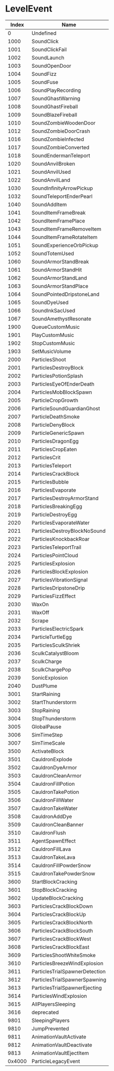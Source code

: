 # LevelEvent

Index | Name
--- | ---
0 | Undefined
1000 | SoundClick
1001 | SoundClickFail
1002 | SoundLaunch
1003 | SoundOpenDoor
1004 | SoundFizz
1005 | SoundFuse
1006 | SoundPlayRecording
1007 | SoundGhastWarning
1008 | SoundGhastFireball
1009 | SoundBlazeFireball
1010 | SoundZombieWoodenDoor
1012 | SoundZombieDoorCrash
1016 | SoundZombieInfected
1017 | SoundZombieConverted
1018 | SoundEndermanTeleport
1020 | SoundAnvilBroken
1021 | SoundAnvilUsed
1022 | SoundAnvilLand
1030 | SoundInfinityArrowPickup
1032 | SoundTeleportEnderPearl
1040 | SoundAddItem
1041 | SoundItemFrameBreak
1042 | SoundItemFramePlace
1043 | SoundItemFrameRemoveItem
1044 | SoundItemFrameRotateItem
1051 | SoundExperienceOrbPickup
1052 | SoundTotemUsed
1060 | SoundArmorStandBreak
1061 | SoundArmorStandHit
1062 | SoundArmorStandLand
1063 | SoundArmorStandPlace
1064 | SoundPointedDripstoneLand
1065 | SoundDyeUsed
1066 | SoundInkSacUsed
1067 | SoundAmethystResonate
1900 | QueueCustomMusic
1901 | PlayCustomMusic
1902 | StopCustomMusic
1903 | SetMusicVolume
2000 | ParticlesShoot
2001 | ParticlesDestroyBlock
2002 | ParticlesPotionSplash
2003 | ParticlesEyeOfEnderDeath
2004 | ParticlesMobBlockSpawn
2005 | ParticleCropGrowth
2006 | ParticleSoundGuardianGhost
2007 | ParticleDeathSmoke
2008 | ParticleDenyBlock
2009 | ParticleGenericSpawn
2010 | ParticlesDragonEgg
2011 | ParticlesCropEaten
2012 | ParticlesCrit
2013 | ParticlesTeleport
2014 | ParticlesCrackBlock
2015 | ParticlesBubble
2016 | ParticlesEvaporate
2017 | ParticlesDestroyArmorStand
2018 | ParticlesBreakingEgg
2019 | ParticleDestroyEgg
2020 | ParticlesEvaporateWater
2021 | ParticlesDestroyBlockNoSound
2022 | ParticlesKnockbackRoar
2023 | ParticlesTeleportTrail
2024 | ParticlesPointCloud
2025 | ParticlesExplosion
2026 | ParticlesBlockExplosion
2027 | ParticlesVibrationSignal
2028 | ParticlesDripstoneDrip
2029 | ParticlesFizzEffect
2030 | WaxOn
2031 | WaxOff
2032 | Scrape
2033 | ParticlesElectricSpark
2034 | ParticleTurtleEgg
2035 | ParticlesSculkShriek
2036 | SculkCatalystBloom
2037 | SculkCharge
2038 | SculkChargePop
2039 | SonicExplosion
2040 | DustPlume
3001 | StartRaining
3002 | StartThunderstorm
3003 | StopRaining
3004 | StopThunderstorm
3005 | GlobalPause
3006 | SimTimeStep
3007 | SimTimeScale
3500 | ActivateBlock
3501 | CauldronExplode
3502 | CauldronDyeArmor
3503 | CauldronCleanArmor
3504 | CauldronFillPotion
3505 | CauldronTakePotion
3506 | CauldronFillWater
3507 | CauldronTakeWater
3508 | CauldronAddDye
3509 | CauldronCleanBanner
3510 | CauldronFlush
3511 | AgentSpawnEffect
3512 | CauldronFillLava
3513 | CauldronTakeLava
3514 | CauldronFillPowderSnow
3515 | CauldronTakePowderSnow
3600 | StartBlockCracking
3601 | StopBlockCracking
3602 | UpdateBlockCracking
3603 | ParticlesCrackBlockDown
3604 | ParticlesCrackBlockUp
3605 | ParticlesCrackBlockNorth
3606 | ParticlesCrackBlockSouth
3607 | ParticlesCrackBlockWest
3608 | ParticlesCrackBlockEast
3609 | ParticlesShootWhiteSmoke
3610 | ParticlesBreezeWindExplosion
3611 | ParticlesTrialSpawnerDetection
3612 | ParticlesTrialSpawnerSpawning
3613 | ParticlesTrialSpawnerEjecting
3614 | ParticlesWindExplosion
3615 | AllPlayersSleeping
3616 | deprecated
9801 | SleepingPlayers
9810 | JumpPrevented
9811 | AnimationVaultActivate
9812 | AnimationVaultDeactivate
9813 | AnimationVaultEjectItem
0x4000 | ParticleLegacyEvent